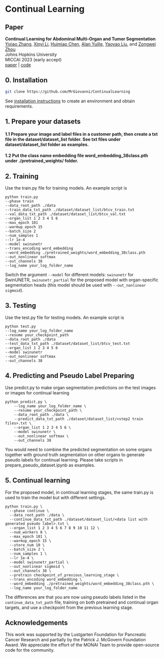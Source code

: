 # Continual Learning

## Paper

<b>Continual Learning for Abdominal Multi-Organ and Tumor Segmentation</b> <br/>
[Yixiao Zhang](https://scholar.google.com/citations?user=lU3wroMAAAAJ), [Xinyi Li](https://www.linkedin.com/in/lixinyi808/), [Huimiao Chen](https://scholar.google.com/citations?hl=en&user=o-F4kBgAAAAJ), [Alan Yuille](https://www.cs.jhu.edu/~ayuille/), [Yaoyao Liu](https://www.cs.jhu.edu/~yyliu/), and [Zongwei Zhou](https://www.zongweiz.com/) <br/>
Johns Hopkins University  <br/>
MICCAI 2023 (early accept) <br/>
[paper](https://arxiv.org/pdf/2306.00988.pdf) | [code](https://github.com/MrGiovanni/ContinualLearning)

## 0. Installation

```bash
git clone https://github.com/MrGiovanni/ContinualLearning
```
See [installation instructions](document/INSTALL.md) to create an environment and obtain requirements.

## 1. Prepare your datasets
#### 1.1 Prepare your image and label files in a customer path, then create a txt file in the dataset/dataset_list folder. See txt files under dataset/dataset_list folder as examples.
#### 1.2 Put the class name embedding file word_embedding_38class.pth under ./pretrained_weights/ folder.

## 2. Training
Use the train.py file for training models. An example script is
```
python train.py 
--phase train
--data_root_path ./data
--train_data_txt_path ./dataset/dataset_list/btcv_train.txt
--val_data_txt_path ./dataset/dataset_list/btcv_val.txt
--organ_list 1 2 3 4 5 6
--max_epoch 101
--warmup_epoch 15
--batch_size 2
--num_samples 1
--lr 1e-4
--model swinunetr
--trans_encoding word_embedding
--word_embedding ./pretrained_weights/word_embedding_38class.pth
--out_nonlinear softmax
--out_channels 38
--log_name your_log_folder_name
```
Switch the argument `--model` for different models: `swinunetr` for SwinUNETR, `swinunetr_partial` for the proposed model with organ-specific segmentation heads (this model should be used with `--out_nonlinear sigmoid`).

## 3. Testing
Use the test.py file for testing models. An example script is
```
python test.py
--log_name your_log_folder_name
--resume your_checkpoint_path
--data_root_path ./data
--test_data_txt_path ./dataset/dataset_list/btcv_test.txt
--organ_list 1 2 3 4 5 6
--model swinunetr
--out_nonlinear softmax
--out_channels 38
```

## 4. Predicting and Pseudo Label Preparing
Use predict.py to make organ segmentation predictions on the test images or images for continual learning
```
python predict.py \
    --log_name your_log_folder_name \
    --resume your_checkpoint_path \
    --data_root_path ./data \
    --predict_data_txt_path ./dataset/dataset_list/<step2 train files>.txt \
    --organ_list 1 2 3 4 5 6 \
    --model swinunetr \
    --out_nonlinear softmax \
    --out_channels 38
```
You would need to combine the predicted segmentation on some organs together with ground truth segmentation on other organs to generate pseudo labels for continual learning. Please take scripts in prepare_pseudo_dataset.ipynb as examples.

## 5. Continual learning
For the proposed model, in continual learning stages, the same train.py is used to train the model but with different settings.
```
python train.py \
  --phase continue \
  --data_root_path ./data \
  --continue_data_txt_path ./dataset/dataset_list/<data list with generated pseudo label>.txt \
  --organ_list 1 2 3 4 5 6 7 8 9 10 11 12 \
  --num_workers 8 \
  --max_epoch 101 \
  --warmup_epoch 15 \
  --store_num 10 \
  --batch_size 2 \
  --num_samples 1 \
  --lr 1e-4 \
  --model swinunetr_partial \
  --out_nonlinear sigmoid \
  --out_channels 38 \
  --pretrain checkpoint_of_previous_learning_stage \
  --trans_encoding word_embedding \
  --word_embedding ./pretrained_weights/word_embedding_38class.pth \
  --log_name your_log_folder_name
```
The differences are that you are now using pseudo labels listed in the `continue_data_txt_path` file, training on both pretrained and continual organ targets, and use a checkpoint from the previous learning stage.

## Acknowledgements
This work was supported by the Lustgarten Foundation for Pancreatic Cancer Research and partially by the Patrick J. McGovern Foundation Award. We appreciate the effort of the MONAI Team to provide open-source code for the community.
